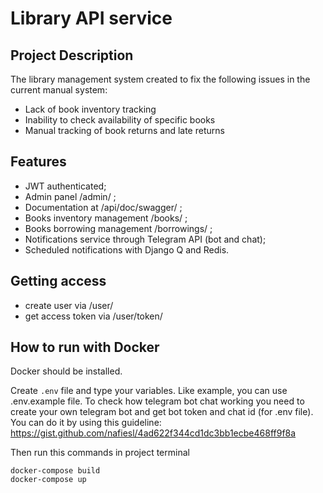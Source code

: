# Library API service

## Project Description

The library management system created to fix the following issues in the current manual system:

- Lack of book inventory tracking
- Inability to check availability of specific books
- Manual tracking of book returns and late returns

## Features

* JWT authenticated;
* Admin panel /admin/ ;
* Documentation at /api/doc/swagger/ ;
* Books inventory management /books/ ;
* Books borrowing management /borrowings/ ;
* Notifications service through Telegram API (bot and chat);
* Scheduled notifications with Django Q and Redis.

## Getting access

* create user via /user/
* get access token via /user/token/

## How to run with Docker

Docker should be installed.

Create `.env` file and type your variables. Like example, you can use .env.example file.
To check how telegram bot chat working you need to create your own telegram bot and get bot token and chat id (for .env
file). You can do it by using this guideline:
https://gist.github.com/nafiesl/4ad622f344cd1dc3bb1ecbe468ff9f8a

Then run this commands in project terminal
```shell
docker-compose build
docker-compose up
```